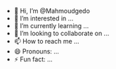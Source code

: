 - 👋 Hi, I’m @Mahmoudgedo
- 👀 I’m interested in ...
- 🌱 I’m currently learning ...
- 💞️ I’m looking to collaborate on ...
- 📫 How to reach me ...
- 😄 Pronouns: ...
- ⚡ Fun fact: ...

<!---
Mahmoudgedo/Mahmoudgedo is a ✨ special ✨ repository because its `README.md` (this file) appears on your GitHub profile.
You can click the Preview link to take a look at your changes.
--->
